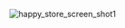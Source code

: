 ![happy_store_screen_shot1](https://github.com/ymatinfard/HappyStore-ecommerceApp/assets/16016916/ab248c09-dfc3-4172-8dd0-7242d3727665)

